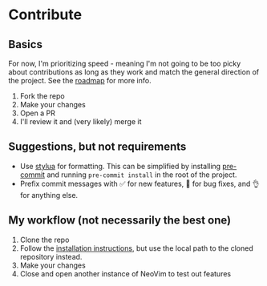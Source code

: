# Contribute

## Basics

For now, I'm prioritizing speed - meaning I'm not going to be too picky about contributions as long as they work and
match the general direction of the project. See the [roadmap](./README.md#roadmap) for more info.

1. Fork the repo
2. Make your changes
3. Open a PR
4. I'll review it and (very likely) merge it

## Suggestions, but not requirements

- Use [stylua](https://github.com/JohnnyMorganz/StyLua) for formatting. This can be simplified by installing
    [pre-commit](https://pre-commit.com/) and running `pre-commit install` in the root of the project.
- Prefix commit messages with ✅ for new features, 🐛 for bug fixes, and 👌 for anything else.

## My workflow (not necessarily the best one)

1. Clone the repo
2. Follow the [installation instructions](./README.md#installation), but use the local path to the cloned repository 
    instead.
3. Make your changes
4. Close and open another instance of NeoVim to test out features
